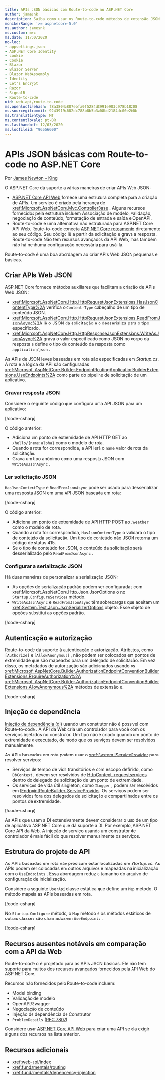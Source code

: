 ```yaml
---
title: APIs JSON básicas com Route-to-code no ASP.NET Core
author: jamesnk
description: Saiba como usar os Route-to-code métodos de extensão JSON e para criar APIs da Web JSON leves.
monikerRange: '>= aspnetcore-5.0'
ms.author: jamesnk
ms.custom: mvc
ms.date: 11/30/2020
no-loc:
- appsettings.json
- ASP.NET Core Identity
- cookie
- Cookie
- Blazor
- Blazor Server
- Blazor WebAssembly
- Identity
- Let's Encrypt
- Razor
- SignalR
- Route-to-code
uid: web-api/route-to-code
ms.openlocfilehash: f8a3804a887ebfa0f5284d8991e903c978b18208
ms.sourcegitcommit: 92439194682dc788b8b5b3a08bd2184dc00e200b
ms.translationtype: MT
ms.contentlocale: pt-BR
ms.lasthandoff: 12/03/2020
ms.locfileid: "96556600"
---
```

# <a name="basic-json-apis-with-no-locroute-to-code-in-aspnet-core"></a>APIs JSON básicas com Route-to-code no ASP.NET Core

Por [James Newton – King](https://github.com/jamesnk)

O ASP.NET Core dá suporte a várias maneiras de criar APIs Web JSON:

* [ASP.NET Core API Web](xref:web-api/index) fornece uma estrutura completa para a criação de APIs. Um serviço é criado pela herança de <xref:Microsoft.AspNetCore.Mvc.ControllerBase> . Alguns recursos fornecidos pela estrutura incluem Associação de modelo, validação, negociação de conteúdo, formatação de entrada e saída e OpenAPI.
* Route-to-code é uma alternativa não estruturada para ASP.NET Core API Web. Route-to-code conecta [ASP.NET Core roteamento](xref:fundamentals/routing) diretamente ao seu código. Seu código lê a partir da solicitação e grava a resposta. Route-to-code Não tem recursos avançados da API Web, mas também não há nenhuma configuração necessária para usá-la.

Route-to-code é uma boa abordagem ao criar APIs Web JSON pequenas e básicas.

## <a name="create-json-web-apis"></a>Criar APIs Web JSON

ASP.NET Core fornece métodos auxiliares que facilitam a criação de APIs Web JSON:

* <xref:Microsoft.AspNetCore.Http.HttpRequestJsonExtensions.HasJsonContentType%2A> verifica o `Content-Type` cabeçalho de um tipo de conteúdo JSON.
* <xref:Microsoft.AspNetCore.Http.HttpRequestJsonExtensions.ReadFromJsonAsync%2A> lê o JSON da solicitação e o desserializa para o tipo especificado.
* <xref:Microsoft.AspNetCore.Http.HttpResponseJsonExtensions.WriteAsJsonAsync%2A> grava o valor especificado como JSON no corpo da resposta e define o tipo de conteúdo da resposta como `application/json` .

As APIs de JSON leves baseadas em rota são especificadas em *Startup.cs*. A rota e a lógica da API são configuradas <xref:Microsoft.AspNetCore.Builder.EndpointRoutingApplicationBuilderExtensions.UseEndpoints%2A> como parte do pipeline de solicitação de um aplicativo.

### <a name="write-json-response"></a>Gravar resposta JSON

Considere o seguinte código que configura uma API JSON para um aplicativo:

[!code-csharp[](route-to-code/sample/Startup3.cs?name=snippet&highlight=6)]

O código anterior:

* Adiciona um ponto de extremidade de API HTTP GET ao `/hello/{name:alpha}` como o modelo de rota.
* Quando a rota for correspondida, a API lerá o `name` valor de rota da solicitação.
* Grava um tipo anônimo como uma resposta JSON com `WriteAsJsonAsync` .

### <a name="read-json-request"></a>Ler solicitação JSON

`HasJsonContentType` e `ReadFromJsonAsync` pode ser usado para desserializar uma resposta JSON em uma API JSON baseada em rota:

[!code-csharp[](route-to-code/sample/Startup2.cs?name=snippet&highlight=5,11)]

O código anterior:

* Adiciona um ponto de extremidade de API HTTP POST ao `/weather` como o modelo de rota.
* Quando a rota for correspondida, `HasJsonContentType` o validará o tipo de conteúdo da solicitação. Um tipo de conteúdo não JSON retorna um código de status 415.
* Se o tipo de conteúdo for JSON, o conteúdo da solicitação será desserializado pelo `ReadFromJsonAsync` .

### <a name="configure-json-serialization"></a>Configurar a serialização JSON

Há duas maneiras de personalizar a serialização JSON:

* As opções de serialização padrão podem ser configuradas com <xref:Microsoft.AspNetCore.Http.Json.JsonOptions> o no `Startup.ConfigureServices` método.
* `WriteAsJsonAsync` e `ReadFromJsonAsync` têm sobrecargas que aceitam um <xref:System.Text.Json.JsonSerializerOptions> objeto. Esse objeto de opções substitui as opções padrão.

[!code-csharp[](route-to-code/sample/Startup6.cs?name=snippet)]

## <a name="authentication-and-authorization"></a>Autenticação e autorização

Route-to-code dá suporte à autenticação e autorização. Atributos, como `[Authorize]` e `[AllowAnonymous]` , não podem ser colocados em pontos de extremidade que são mapeados para um delegado de solicitação. Em vez disso, os metadados de autorização são adicionados usando os <xref:Microsoft.AspNetCore.Builder.AuthorizationEndpointConventionBuilderExtensions.RequireAuthorization%2A> <xref:Microsoft.AspNetCore.Builder.AuthorizationEndpointConventionBuilderExtensions.AllowAnonymous%2A> métodos de extensão e.

[!code-csharp[](route-to-code/sample/Startup.cs?name=snippet&highlight=30)]

## <a name="dependency-injection"></a>Injeção de dependência

[Injeção de dependência (di)](xref:fundamentals/dependency-injection) usando um construtor não é possível com Route-to-code . A API da Web cria um controlador para você com os serviços injetados no construtor. Um tipo não é criado quando um ponto de extremidade é executado, de modo que os serviços devem ser resolvidos manualmente.

As APIs baseadas em rota podem usar o <xref:System.IServiceProvider> para resolver serviços:

* Serviços de tempo de vida transitórios e com escopo definido, como `DbContext` , devem ser resolvidos de [HttpContext. requestservices](xref:Microsoft.AspNetCore.Http.HttpContext.RequestServices) dentro do delegado de solicitação de um ponto de extremidade.
* Os serviços de vida útil singleton, como `ILogger` , podem ser resolvidos em [IEndpointRouteBuilder. ServiceProvider](xref:Microsoft.AspNetCore.Routing.IEndpointRouteBuilder.ServiceProvider). Os serviços podem ser resolvidos fora dos delegados de solicitação e compartilhados entre os pontos de extremidade.

[!code-csharp[](route-to-code/sample/Startup4.cs?name=snippet&highlight=3,7)]

As APIs que usam a DI extensivamente devem considerar o uso de um tipo de aplicativo ASP.NET Core que dá suporte a DI. Por exemplo, ASP.NET Core API da Web. A injeção de serviço usando um construtor de controlador é mais fácil do que resolver manualmente os serviços.

## <a name="api-project-structure"></a>Estrutura do projeto de API

As APIs baseadas em rota não precisam estar localizadas em *Startup.cs*. As APIs podem ser colocadas em outros arquivos e mapeadas na inicialização com o `UseEndpoints` . Essa abordagem reduz o tamanho do arquivo de configuração de inicialização.

Considere a seguinte `UserApi` classe estática que define um `Map` método. O método mapeia as APIs baseadas em rota.

[!code-csharp[](route-to-code/sample/UserApi.cs?name=snippet)]

No `Startup.Configure` método, o `Map` método e os métodos estáticos de outras classes são chamados em `UseEndpoints` :

[!code-csharp[](route-to-code/sample/Startup5.cs?name=snippet)]

## <a name="notable-missing-features-compared-to-web-api"></a>Recursos ausentes notáveis em comparação com a API da Web

Route-to-code o é projetado para as APIs JSON básicas. Ele não tem suporte para muitos dos recursos avançados fornecidos pela API Web do ASP.NET Core.

Recursos não fornecidos pelo Route-to-code incluem:

* Model binding
* Validação de modelo
* OpenAPI/Swagger
* Negociação de conteúdo
* Injeção de dependência de Construtor
* `ProblemDetails` ([RFC 7807](https://tools.ietf.org/html/rfc7807))

Considere usar [ASP.NET Core API Web](xref:web-api/index) para criar uma API se ela exigir alguns dos recursos na lista anterior.

## <a name="additional-resources"></a>Recursos adicionais

* <xref:web-api/index>
* <xref:fundamentals/routing>
* <xref:fundamentals/dependency-injection>

